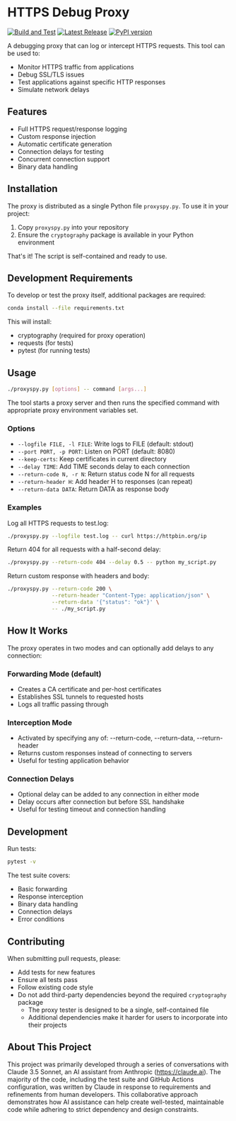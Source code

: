 # HTTPS Debug Proxy

[![Build and Test](https://github.com/anaconda/proxyspy/actions/workflows/main.yaml/badge.svg)](https://github.com/anaconda/proxyspy/actions/workflows/main.yaml)
[![Latest Release](https://img.shields.io/github/v/release/anaconda/proxyspy?include_prereleases)](https://github.com/anaconda/proxyspy/releases/latest)
[![PyPI version](https://img.shields.io/pypi/v/proxyspy.svg)](https://pypi.org/project/proxyspy/)

A debugging proxy that can log or intercept HTTPS requests. This tool can be used to:
- Monitor HTTPS traffic from applications
- Debug SSL/TLS issues
- Test applications against specific HTTP responses
- Simulate network delays

## Features

- Full HTTPS request/response logging
- Custom response injection
- Automatic certificate generation
- Connection delays for testing
- Concurrent connection support
- Binary data handling

## Installation

The proxy is distributed as a single Python file `proxyspy.py`. To use it in your project:

1. Copy `proxyspy.py` into your repository
2. Ensure the `cryptography` package is available in your Python environment

That's it! The script is self-contained and ready to use.

## Development Requirements

To develop or test the proxy itself, additional packages are required:
```bash
conda install --file requirements.txt
```

This will install:
- cryptography (required for proxy operation)
- requests (for tests)
- pytest (for running tests)

## Usage

```bash
./proxyspy.py [options] -- command [args...]
```

The tool starts a proxy server and then runs the specified command with appropriate proxy environment variables set.

### Options

- `--logfile FILE, -l FILE`: Write logs to FILE (default: stdout)
- `--port PORT, -p PORT`: Listen on PORT (default: 8080)
- `--keep-certs`: Keep certificates in current directory
- `--delay TIME`: Add TIME seconds delay to each connection
- `--return-code N, -r N`: Return status code N for all requests
- `--return-header H`: Add header H to responses (can repeat)
- `--return-data DATA`: Return DATA as response body

### Examples

Log all HTTPS requests to test.log:
```bash
./proxyspy.py --logfile test.log -- curl https://httpbin.org/ip
```

Return 404 for all requests with a half-second delay:
```bash
./proxyspy.py --return-code 404 --delay 0.5 -- python my_script.py
```

Return custom response with headers and body:
```bash
./proxyspy.py --return-code 200 \
              --return-header "Content-Type: application/json" \
              --return-data '{"status": "ok"}' \
              -- ./my_script.py
```

## How It Works

The proxy operates in two modes and can optionally add delays to any connection:

### Forwarding Mode (default)
- Creates a CA certificate and per-host certificates
- Establishes SSL tunnels to requested hosts
- Logs all traffic passing through

### Interception Mode
- Activated by specifying any of: --return-code, --return-data, --return-header
- Returns custom responses instead of connecting to servers
- Useful for testing application behavior

### Connection Delays
- Optional delay can be added to any connection in either mode
- Delay occurs after connection but before SSL handshake
- Useful for testing timeout and connection handling

## Development

Run tests:
```bash
pytest -v
```

The test suite covers:
- Basic forwarding
- Response interception
- Binary data handling
- Connection delays
- Error conditions

## Contributing

When submitting pull requests, please:
- Add tests for new features
- Ensure all tests pass
- Follow existing code style
- Do not add third-party dependencies beyond the required `cryptography` package
  - The proxy tester is designed to be a single, self-contained file
  - Additional dependencies make it harder for users to incorporate into their projects

## About This Project

This project was primarily developed through a series of conversations with Claude 3.5 Sonnet, an AI assistant from Anthropic (https://claude.ai). The majority of the code, including the test suite and GitHub Actions configuration, was written by Claude in response to requirements and refinements from human developers. This collaborative approach demonstrates how AI assistance can help create well-tested, maintainable code while adhering to strict dependency and design constraints.
